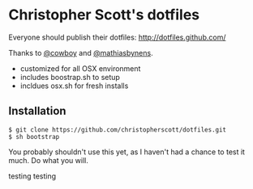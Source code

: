 Christopher Scott's dotfiles
===========

Everyone should publish their dotfiles: <http://dotfiles.github.com/>

Thanks to [@cowboy](https://github.com/cowboy/dotfiles) and [@mathiasbynens](https://github.com/mathiasbynens/dotfiles).

- customized for all OSX environment
- includes boostrap.sh to setup
- incldues osx.sh for fresh installs

Installation
------------

	$ git clone https://github.com/christopherscott/dotfiles.git
	$ sh bootstrap

You probably shouldn't use this yet, as I haven't had a chance to test it much. Do what you will.

testing
testing
